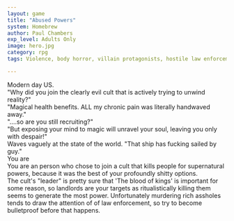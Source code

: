 ```yaml
---
layout: game
title: "Abused Powers"
system: Homebrew
author: Paul Chambers
exp_level: Adults Only
image: hero.jpg
category: rpg
tags: Violence, body horror, villain protagonists, hostile law enforcement, abuse of power

---
```


Modern day US.  
"Why did you join the clearly evil cult that is actively trying to unwind reality?"  
"Magical health benefits. ALL my chronic pain was literally handwaved away."  
"....so are you still recruiting?"  
"But exposing your mind to magic will unravel your soul, leaving you only with despair\!"  
Waves vaguely at the state of the world. "That ship has fucking sailed by guy."  
You are  
You are an person who chose to join a cult that kills people for supernatural powers, because it was the best of your profoundly shitty options.  
The cult's "leader" is pretty sure that 'The blood of kings' is important for some reason, so landlords are your targets as ritualistically killing them seems to generate the most power. Unfortunately murdering rich assholes tends to draw the attention of of law enforcement, so try to become bulletproof before that happens.
